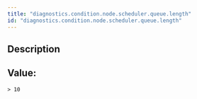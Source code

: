 ```yaml
---
title: "diagnostics.condition.node.scheduler.queue.length"
id: "diagnostics.condition.node.scheduler.queue.length"
---
```

## Description



## Value: 
```
> 10
```